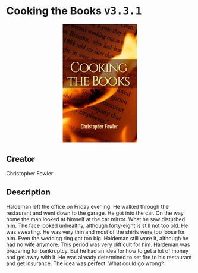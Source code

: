 
# Cooking the Books <kbd>v3.3.1</kbd>

<center>
  <img src="./cover-1024.jpg"/>
</center>

## Creator
Christopher Fowler

## Description
Haldeman left the office on Friday evening. He walked through the restaurant and went down to the garage. He got into the car. On the way home the man looked at himself at the car mirror. What he saw disturbed him. The face looked unhealthy, although forty-eight is still not too old. He was sweating. He was very thin and most of the shirts were too loose for him. Even the wedding ring got too big. Haldeman still wore it, although he had no wife anymore. This period was very difficult for him. Haldeman was preparing for bankruptcy. But he had an idea for how to get a lot of money and get away with it. He was already determined to set fire to his restaurant and get insurance. The idea was perfect. What could go wrong? 
